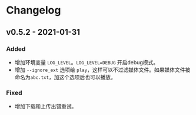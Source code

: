 # Changelog

## v0.5.2 - 2021-01-31

### Added

- 增加环境变量 `LOG_LEVEL`。`LOG_LEVEL=DEBUG` 开启debug模式。
- 增加 `--ignore_ext` 选项给 `play`，这样可以不过滤媒体文件。如果媒体文件被命名为`abc.txt`，加这个选项后也可以播放。

### Fixed

- 增加下载和上传出错重试。

